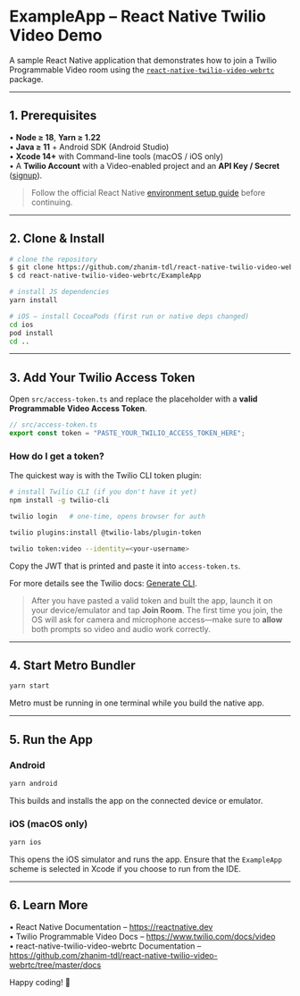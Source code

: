 # ExampleApp – React Native Twilio Video Demo

A sample React Native application that demonstrates how to join a Twilio Programmable Video room using the [`react-native-twilio-video-webrtc`](https://github.com/blackuy/react-native-twilio-video-webrtc) package.

---

## 1. Prerequisites

• **Node ≥ 18**, **Yarn ≥ 1.22**  
• **Java ≥ 11** + Android SDK (Android Studio)  
• **Xcode 14+** with Command-line tools (macOS / iOS only)  
• A **Twilio Account** with a Video-enabled project and an **API Key / Secret** ([signup](https://www.twilio.com/try-twilio)).

> Follow the official React Native [environment setup guide](https://reactnative.dev/docs/environment-setup) before continuing.

---

## 2. Clone & Install

```bash
# clone the repository
$ git clone https://github.com/zhanim-tdl/react-native-twilio-video-webrtc.git
$ cd react-native-twilio-video-webrtc/ExampleApp

# install JS dependencies
yarn install

# iOS – install CocoaPods (first run or native deps changed)
cd ios
pod install    
cd ..
```

---

## 3. Add Your Twilio Access Token

Open `src/access-token.ts` and replace the placeholder with a **valid Programmable Video Access Token**.

```ts
// src/access-token.ts
export const token = "PASTE_YOUR_TWILIO_ACCESS_TOKEN_HERE";
```

### How do I get a token?
The quickest way is with the Twilio CLI token plugin:

```bash
# install Twilio CLI (if you don't have it yet)
npm install -g twilio-cli

twilio login   # one-time, opens browser for auth

twilio plugins:install @twilio-labs/plugin-token

twilio token:video --identity=<your-username>
```

Copy the JWT that is printed and paste it into `access-token.ts`.

For more details see the Twilio docs: [Generate CLI](https://www.twilio.com/docs/video/tutorials/user-identity-access-tokens#generate-cli).

> After you have pasted a valid token and built the app, launch it on your device/emulator and tap **Join Room**. The first time you join, the OS will ask for camera and microphone access—make sure to **allow** both prompts so video and audio work correctly.

---

## 4. Start Metro Bundler

```bash
yarn start
```

Metro must be running in one terminal while you build the native app.

---

## 5. Run the App

### Android
```bash
yarn android
```
This builds and installs the app on the connected device or emulator.

### iOS (macOS only)
```bash
yarn ios
```
This opens the iOS simulator and runs the app. Ensure that the `ExampleApp` scheme is selected in Xcode if you choose to run from the IDE.

---

## 6. Learn More

• React Native Documentation – <https://reactnative.dev>  
• Twilio Programmable Video Docs – <https://www.twilio.com/docs/video>  
• react-native-twilio-video-webrtc Documentation – <https://github.com/zhanim-tdl/react-native-twilio-video-webrtc/tree/master/docs>

Happy coding! 🎉
